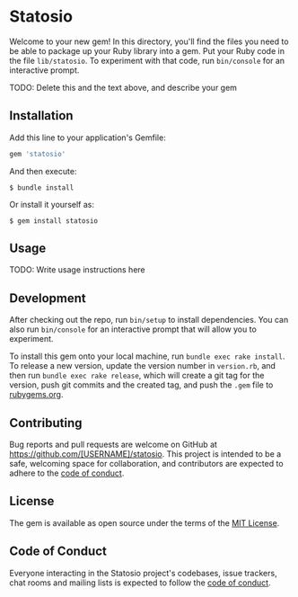 # Statosio

Welcome to your new gem! In this directory, you'll find the files you need to be able to package up your Ruby library into a gem. Put your Ruby code in the file `lib/statosio`. To experiment with that code, run `bin/console` for an interactive prompt.

TODO: Delete this and the text above, and describe your gem

## Installation

Add this line to your application's Gemfile:

```ruby
gem 'statosio'
```

And then execute:

    $ bundle install

Or install it yourself as:

    $ gem install statosio

## Usage

TODO: Write usage instructions here

## Development

After checking out the repo, run `bin/setup` to install dependencies. You can also run `bin/console` for an interactive prompt that will allow you to experiment.

To install this gem onto your local machine, run `bundle exec rake install`. To release a new version, update the version number in `version.rb`, and then run `bundle exec rake release`, which will create a git tag for the version, push git commits and the created tag, and push the `.gem` file to [rubygems.org](https://rubygems.org).

## Contributing

Bug reports and pull requests are welcome on GitHub at https://github.com/[USERNAME]/statosio. This project is intended to be a safe, welcoming space for collaboration, and contributors are expected to adhere to the [code of conduct](https://github.com/[USERNAME]/statosio/blob/master/CODE_OF_CONDUCT.md).

## License

The gem is available as open source under the terms of the [MIT License](https://opensource.org/licenses/MIT).

## Code of Conduct

Everyone interacting in the Statosio project's codebases, issue trackers, chat rooms and mailing lists is expected to follow the [code of conduct](https://github.com/[USERNAME]/statosio/blob/master/CODE_OF_CONDUCT.md).
